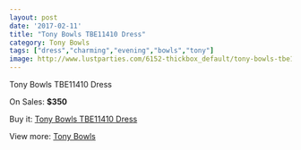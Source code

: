 ```yaml
---
layout: post
date: '2017-02-11'
title: "Tony Bowls TBE11410 Dress"
category: Tony Bowls
tags: ["dress","charming","evening","bowls","tony"]
image: http://www.lustparties.com/6152-thickbox_default/tony-bowls-tbe11410-dress.jpg
---
```

Tony Bowls TBE11410 Dress

On Sales: **$350**
<a href="https://www.lustparties.com/en/tony-bowls/2094-tony-bowls-tbe11410-dress.html"><amp-img layout="responsive" width="600" height="600" src="//www.lustparties.com/6152-thickbox_default/tony-bowls-tbe11410-dress.jpg" alt="Tony Bowls TBE11410 Dress 0" /></a>
<a href="https://www.lustparties.com/en/tony-bowls/2094-tony-bowls-tbe11410-dress.html"><amp-img layout="responsive" width="600" height="600" src="//www.lustparties.com/6153-thickbox_default/tony-bowls-tbe11410-dress.jpg" alt="Tony Bowls TBE11410 Dress 1" /></a>

Buy it: [Tony Bowls TBE11410 Dress](https://www.lustparties.com/en/tony-bowls/2094-tony-bowls-tbe11410-dress.html "Tony Bowls TBE11410 Dress")

View more: [Tony Bowls](https://www.lustparties.com/en/5-tony-bowls "Tony Bowls")